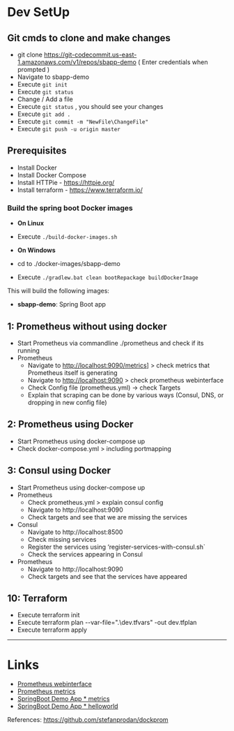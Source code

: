 # Dev SetUp

## Git cmds to clone and make changes

* git clone https://git-codecommit.us-east-1.amazonaws.com/v1/repos/sbapp-demo ( Enter credentials when prompted )
* Navigate to sbapp-demo
* Execute `git init`
* Execute `git status`
* Change / Add a file 
* Execute `git status` , you should see your changes
* Execute `git add .`
* Execute `git commit -m "NewFile\ChangeFile"`
* Execute `git push -u origin master`

## Prerequisites

* Install Docker
* Install Docker Compose 
* Install HTTPie - <https://httpie.org/>
* Install terraform - <https://www.terraform.io/>

### Build the spring boot Docker images

* **On Linux** 
* Execute `./build-docker-images.sh`


* **On Windows**
* cd to ./docker-images/sbapp-demo
* Execute `./gradlew.bat clean bootRepackage buildDockerImage`

This will build the following images:

* **sbapp-demo**: Spring Boot app 

## 1: Prometheus without using docker 

* Start Prometheus via commandline ./prometheus and check if its running
* Prometheus
  * Navigate to <http://localhost:9090/metrics]> > check metrics that Prometheus itself is generating
  * Navigate to <http://localhost:9090> > check prometheus webinterface
  * Check Config file (prometheus.yml) -> check Targets
  * Explain that scraping can be done by various ways (Consul, DNS, or dropping in new config file)

## 2: Prometheus using Docker

* Start Prometheus using docker-compose up
* Check docker-compose.yml > including portmapping

## 3: Consul using Docker

* Start Prometheus using docker-compose up
* Prometheus
  * Check prometheus.yml > explain consul config
  * Navigate to  http://localhost:9090
  * Check targets and see that we are missing the services
* Consul
  * Navigate to http://localhost:8500
  * Check missing services
  * Register the services using ‘register-services-with-consul.sh`
  * Check the services appearing in Consul
* Prometheus
  * Navigate to  http://localhost:9090
  * Check targets and see that the services have appeared

## 10: Terraform 
* Execute terraform init
* Execute terraform plan --var-file=".\dev.tfvars" -out dev.tfplan 
* Execute terraform apply
---

# Links

* [Prometheus webinterface][prometheus-ui]
* [Prometheus metrics][prometheus-metrics]
* [SpringBoot Demo App * metrics][springboot metrics]
* [SpringBoot Demo App * helloworld][springboot helloworld]

[prometheus-ui]: http://localhost:9090
[prometheus-metrics]: http://localhost:9090/metrics
[springboot metrics]: http://localhost:8080/metrics
[springboot helloworld]: http://localhost:8080/helloworld

References:
https://github.com/stefanprodan/dockprom
